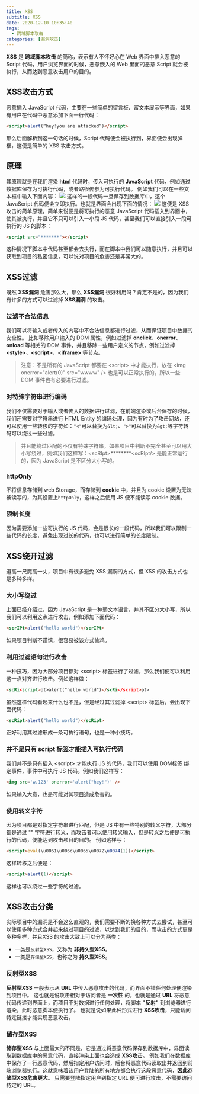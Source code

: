 ```yaml
---
title: XSS
subtitle: XSS
date: 2020-12-10 10:35:40
tags:
  - 跨域脚本攻击
categories: [漏洞攻击]
---
```

**XSS** 是 **跨域脚本攻击** 的简称，表示有人不怀好心在 Web 界面中插入恶意的 Script 代码，用户浏览界面的时候，恶意嵌入的 Web 里面的恶意 Script 就会被执行，从而达到恶意攻击用户的目的。

<!-- more -->

## XSS攻击方式
恶意插入 JavaScript 代码，主要在一些简单的留言板、富文本展示等界面，如果有用户在代码中恶意添加下面一行代码：
```html
<script>alert(“hey!you are attacked”)</script>
```
那么后面解析到这一句话的时候，Script 代码便会被执行到，界面便会出现弹框，这便是简单的 XSS 攻击方式。

## 原理
其原理就是在我们渲染 **html** 代码时，传入可执行的 **JavaScript** 代码，例如通过数据库保存为可执行代码，或者路径传参为可执行代码。
例如我们可以在一些文本框中输入下面内容：
![](https://upload-images.jianshu.io/upload_images/7455247-39bd5204a1c40823.png?imageMogr2/auto-orient/strip|imageView2/2/w/630/format/webp)
这样的一段代码一旦保存到数据库中，这个 JavaScript 代码便会立即执行。也就是界面会出现下面的情况：
![](https://upload-images.jianshu.io/upload_images/7455247-7df7eea8d898458c.png?imageMogr2/auto-orient/strip|imageView2/2/w/1038/format/webp)
这便是 XSS 攻击的简单原理，简单来说便是将可执行的恶意 JavaScript 代码插入到界面中，使其被执行，并且它不只可以引入一小段 JS 代码，甚至我们可以直接引入一段可执行的 JS 的脚本：
```html
<script src="*******"></script>
```
这种情况下脚本中代码甚至都会去执行，而在脚本中我们可以随意执行，并且可以获取到项目的私密信息，可以说对项目的危害还是非常大的。

## XSS过滤
既然 **XSS漏洞** 危害那么大，那么  **XSS漏洞** 很好利用吗？肯定不是的，因为我们有许多的方式可以过滤掉 **XSS漏洞** 的攻击。
### 过滤不合法信息
我们可以将输入或者传入的内容中不合法信息都进行过滤，从而保证项目中数据的安全性。
比如移除用户输入的 DOM 属性，例如过滤掉 **onclick**、**onerror**、**onload** 等相关的 DOM 事件，并且移除一些用户定义的节点，例如过滤掉 **&lt;style&gt;**、**&lt;script&gt;**、**&lt;iframe&gt;** 等节点。

> 注意：不是所有的 JavaScript 都要在 &lt;script&gt; 中才能执行，放在 &lt;img onerror="alert(0)" src="wwww" /&gt; 也是可以正常执行的，所以一些 DOM 事件也有必要进行过滤。
### 对特殊字符串进行编码
我们不仅需要对于输入或者传入的数据进行过滤，在前端渲染或后台保存的时候，我们还需要对字符串进行 HTML Entity 的编码处理，因为有时为了攻击网站，还可以使用一些转移的字符如：`"<"`可以替换为`&lt;`、`">"`可以替换为`&gt;`等字符转码可以绕过一些过滤。

> 并且能绕过匹配的不仅有特殊字符串，如果项目中判断不完全甚至可以用大小写绕过，例如我们这样写：&lt;scRIpt&gt;\*\*\*\*\*\*\*\*&lt;scRIpt/&gt; 是能正常运行的，因为 JavaScript 是不区分大小写的。
### httpOnly
不将信息存储到 web Storage，而存储到 **cookie** 中，并且为 cookie 设置为无法被读写的，为其设置上`httpOnly`，这样之后使用 JS 便不能读写 cookie 数据。
### 限制长度
因为需要添加一些可执行的 JS 代码，会是很长的一段代码，所以我们可以限制一些代码的长度，避免出现过长的代码，也可以进行简单的长度限制。

## XSS绕开过滤
道高一尺魔高一丈，项目中有很多避免 XSS 漏洞的方式，但 XSS 的攻击方式也是多种多样。
### 大小写绕过
上面已经介绍过，因为 JavaScript 是一种弱文本语言，并其不区分大小写，所以我们可以利用这点进行攻击，例如添加下面代码：
```html
<scrIPt>alert("hello world")</scrIPt>
```
如果项目判断不谨慎，很容易被该方式偷鸡。
### 利用过滤语句进行攻击
一种技巧，因为大部分项目都对 &lt;script&gt; 标签进行了过滤，那么我们便可以利用这一点对齐进行攻击。例如这样做：
```html
<scRi<script>pt>alert("hello world")</scRi</script>pt>
```
虽然这样代码看起来什么也不是，但是经过其过滤掉 &lt;script&gt; 标签后，会出现下面代码：
```html
<scRipt>alert("hello world")</scRipt>
```
正好利用其过滤形成一条可执行语句，也是一种小技巧。
### 并不是只有 script 标签才能插入可执行代码
我们并不是只有插入 &lt;script&gt;  才能执行 JS 的代码，我们可以使用 DOM标签 绑定事件，事件中可执行 JS 代码。例如我们这样写：
```html
<img src='w.123' onerror='alert("hey!")' />
```
如果输入大意，也是可能对其项目造成危害的。
### 使用转义字符
因为项目都是对指定字符串进行匹配，但是 JS 中有一些特别的转义字符，大部分都是通过 "\" 字符进行转义，而攻击者可以使用转义输入，但是转义之后便是可执行的代码，便能达到攻击项目的目的。
例如这样写：
```html
<script>eval(\u0061\u006c\u0065\u0072\u0074(1))</script>
```
这样转移之后便是：
```html
<script>alert(1)</script>
```
这样也可以绕过一些字符的过滤。

## XSS攻击分类
实际项目中的漏洞是不会这么直观的，我们需要不断的换各种方式去尝试，甚至可以使用多种方式合并起来绕过项目的过滤，以达到我们的目的，而攻击的方式更是多种多样，并且XSS 的攻击大致上可以分为两类：

- 一类是`反射型XSS`，又称为 **非持久型XSS**。
- 一类是`存储型XSS`，也称之为 **持久型XSS**。

### 反射型XSS
**反射型XSS** 一般表示从 **URL** 中传入恶意攻击的代码，而界面不错任何处理便渲染到项目中。
这也就是说攻击相对于访问者是 **一次性** 的，也就是通过 **URL** 将恶意代码传递到界面上，而项目不对数据进行任何处理，将脚本 **"反射"** 到浏览器进行渲染，此时恶意脚本便执行了。
也就是说如果此种形式进行 **XSS攻击**，只能访问特定链接才能实现恶意攻击。
### 储存型XSS
**储存型XSS** 与上面最大的不同是，它是通过将恶意代码保存到数据库中，界面读取到数据库中的恶意代码，直接渲染上面也会造成 **XSS攻击**。
例如我们在数据库中保存了一行恶意代码，然后指定用户访问时，后台将恶意代码读取出并返回到前端浏览器执行。这就意味着该用户登陆的所有地方都会执行这段恶意代码，**因此存储型XSS危害更大**。
只需要登陆指定用户到指定 URL 便可进行攻击，不需要访问特定的 URL。